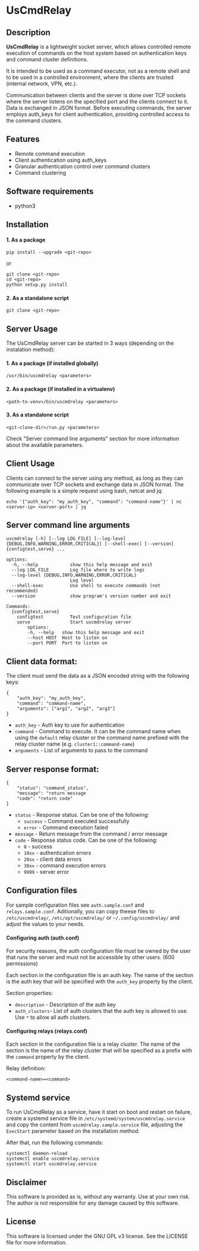 # UsCmdRelay

## Description

**UsCmdRelay** is a lightweight socket server, which allows controlled remote execution of commands on the host system based on authentication keys and command cluster definitions.

It is intended to be used as a command executor, not as a remote shell and to be used in a controlled environment, where the clients are trusted (internal network, VPN, etc.).

Communication between clients and the server is done over TCP sockets where the server listens on the specified port and the clients connect to it. Data is exchanged in JSON format. Before executing commands, the server employs auth_keys for client authentication, providing controlled access to the command clusters.

## Features
- Remote command execution
- Client authentication using auth_keys
- Granular authentication control over command clusters
- Command clustering

## Software requirements

- python3


## Installation

#### 1. As a package

```
pip install --upgrade <git-repo>
```

or 

```
git clone <git-repo>
cd <git-repo>
python setup.py install
```

#### 2. As a standalone script

```
git clone <git-repo>
```

## Server Usage

The UsCmdRelay server can be started in 3 ways (depending on the instalation method):

#### 1. As a package (if installed globally)

```
/usr/bin/uscmdrelay <parameters>
```

#### 2. As a package (if installed in a virtualenv)

```
<path-to-venv>/bin/uscmdrelay <parameters>
```

#### 3. As a standalone script

```
<git-clone-dir>/run.py <parameters>
```

Check "Server command line arguments" section for more information about the available parameters.

## Client Usage

Clients can connect to the server using any method, as long as they can communicate over TCP sockets and exchange data in JSON format. The following example is a simple request using bash, netcat and jq:

```
echo '{"auth_key": "my_auth_key", "command": "command-name"}' | nc <server-ip> <server-port> | jq
```

## Server command line arguments

```
uscmdrelay [-h] [--log LOG_FILE] [--log-level {DEBUG,INFO,WARNING,ERROR,CRITICAL}] [--shell-exec] [--version] {configtest,serve} ...

options:
  -h, --help            show this help message and exit
  --log LOG_FILE        Log file where to write logs
  --log-level {DEBUG,INFO,WARNING,ERROR,CRITICAL}
                        Log level
  --shell-exec          Use shell to execute commands (not recommended)
  --version             show program's version number and exit

Commands:
  {configtest,serve}
    configtest          Test configuration file
    serve               Start uscmdrelay server
        options:
        -h, --help   show this help message and exit
        --host HOST  Host to listen on
        --port PORT  Port to listen on
```

## Client data format:

The client must send the data as a JSON encoded string with the following keys:
    
```
{
    "auth_key": "my_auth_key",
    "command": "command-name",
    "arguments": ["arg1", "arg2", "arg3"]
}
```

- `auth_key` - Auth key to use for authentication
- `command` - Command to execute. It can be the command name when using the `default` relay cluster or the command name prefixed with the relay cluster name (e.g. `cluster1::command-name`)
- `arguments` - List of arguments to pass to the command

## Server response format:

```
{
    "status": "command_status",
    "message": "return message
    "code": "return code"
}
```

- `status` - Response status. Can be one of the following:
    - `success` - Command executed successfully
    - `error` - Command execution failed
- `message` - Return message from the command / error message
- `code` - Response status code. Can be one of the following:
    - `0` - success
    - `10xx` - authentication errors
    - `20xx` - client data errors
    - `30xx` - command execution errors
    - `9999` - server error

## Configuration files
For sample configuration files see `auth.sample.conf` and `relays.sample.conf`. Aditionally, you can copy theese files to `/etc/uscmdrelay/`, `/etc/opt/uscmdrelay/` or `~/.config/uscmdrelay/` and adjust the values to your needs.

#### Configuring auth (auth.conf)
For security reasons, the auth configuration file must be owned by the user that runs the server and must not be accessible by other users. (600 permissions)

Each section in the configuration file is an auth key. The name of the section is the auth key that will be specified with the `auth_key` property by the client.

Section properties:
- `description` - Description of the auth key
- `auth_clusters`- List of auth clusters that the auth key is allowed to use. Use `*` to allow all auth clusters.

#### Configuring relays (relays.conf)
Each section in the configuration file is a relay cluster. The name of the section is the name of the relay cluster that will be specified as a prefix with the `command` property by the client.

Relay definition:
```
<command-name>=<command>
```

## Systemd service

To run UsCmdRelay as a service, have it start on boot and restart on failure, create a systemd service file in `/etc/systemd/system/uscmdrelay.service` and copy the content from `uscmdrelay.sample.service` file, adjusting the `ExecStart` parameter based on the installation method.

After that, run the following commands:

```
systemctl daemon-reload
systemctl enable uscmdrelay.service
systemctl start uscmdrelay.service
```
## Disclaimer

This software is provided as is, without any warranty. Use at your own risk. The author is not responsible for any damage caused by this software.

## License

This software is licensed under the GNU GPL v3 license. See the LICENSE file for more information.
